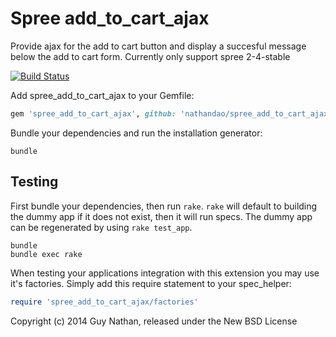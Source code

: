 Spree add_to_cart_ajax
==================

Provide ajax for the add to cart button and display a succesful message below the add to cart form.
Currently only support spree 2-4-stable

[![Build Status](https://travis-ci.org/nathandao/spree_add_to_cart_ajax.svg?branch=2-4-stable)](https://travis-ci.org/nathandao/spree_add_to_cart_ajax)

Add spree_add_to_cart_ajax to your Gemfile:

```ruby
gem 'spree_add_to_cart_ajax', github: 'nathandao/spree_add_to_cart_ajax', branch: '2-4-stable'
```

Bundle your dependencies and run the installation generator:

```shell
bundle
```

Testing
-------

First bundle your dependencies, then run `rake`. `rake` will default to building the dummy app if it does not exist, then it will run specs. The dummy app can be regenerated by using `rake test_app`.

```shell
bundle
bundle exec rake
```

When testing your applications integration with this extension you may use it's factories.
Simply add this require statement to your spec_helper:

```ruby
require 'spree_add_to_cart_ajax/factories'
```

Copyright (c) 2014 Guy Nathan, released under the New BSD License
